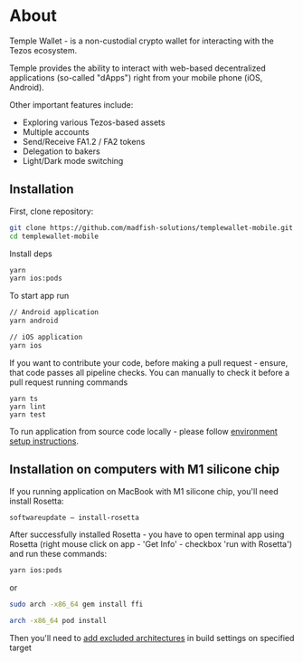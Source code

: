 
# About

Temple Wallet -  is a non-custodial crypto wallet for interacting with the Tezos ecosystem.

Temple provides the ability to interact with web-based decentralized applications (so-called "dApps") right from your mobile phone (iOS, Android).

Other important features include:
- Exploring various Tezos-based assets
- Multiple accounts
- Send/Receive FA1.2 / FA2  tokens
- Delegation to bakers
- Light/Dark mode switching

## Installation

First, clone repository:
```bash
git clone https://github.com/madfish-solutions/templewallet-mobile.git
cd templewallet-mobile
```

Install deps
```bash
yarn
yarn ios:pods
```

To start app run
```bash
// Android application
yarn android

// iOS application
yarn ios
```

If you want to contribute your code, before making a pull request - ensure, that code passes all pipeline checks. You can manually to check it before a pull request running commands
```
yarn ts
yarn lint
yarn test
```


To run application from source code locally - please follow [environment setup instructions](https://reactnative.dev/docs/environment-setup).

## Installation on computers with M1 silicone chip

If you running application on MacBook with M1 silicone chip, you'll need install Rosetta:

```bash
softwareupdate — install-rosetta
```

After successfully installed Rosetta - you have to open terminal app using Rosetta (right mouse click on app - 'Get Info' - checkbox 'run with Rosetta') and run these commands:

```bash
yarn ios:pods
```
or
```bash
sudo arch -x86_64 gem install ffi

arch -x86_64 pod install
```

Then you'll need to [add excluded architectures](https://khushwanttanwar.medium.com/xcode-12-compilation-errors-while-running-with-ios-14-simulators-5731c91326e9) in build settings on specified target
